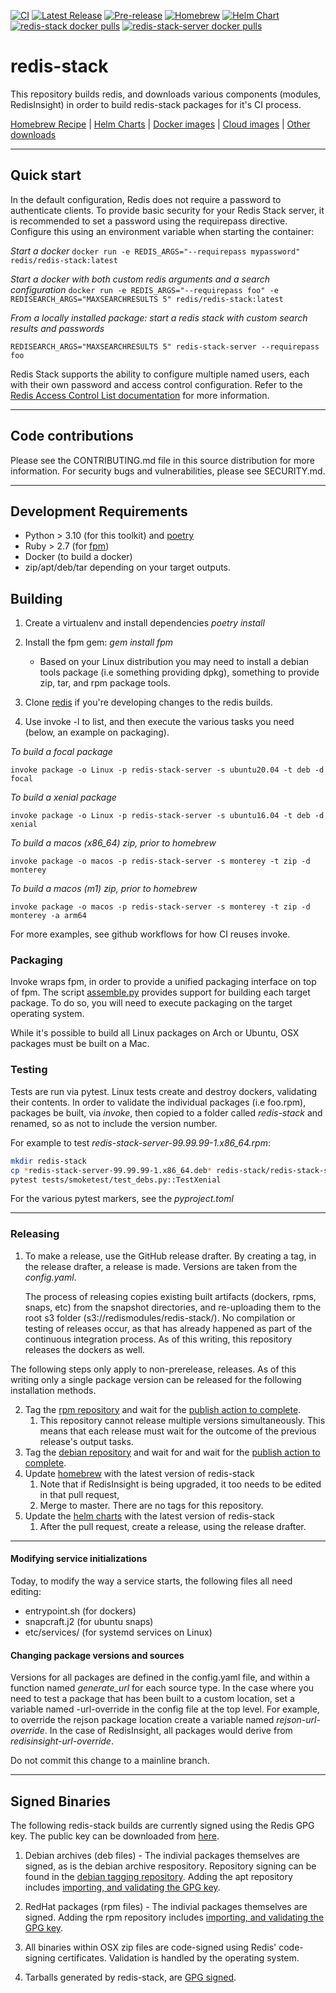 [![CI](https://github.com/redis-stack/redis-stack/actions/workflows/redis.yml/badge.svg)](https://github.com/redis-stack/redis-stack/actions/workflows/redis.yml)
[![Latest Release](https://img.shields.io/github/v/release/redis-stack/redis-stack?label=latest)](https://github.com/redis-stack/redis-stack/releases/latest)
[![Pre-release](https://img.shields.io/github/v/release/redis-stack/redis-stack?include_prereleases&label=prerelease)](https://github.com/redis-stack/redis-stack/releases)
[![Homebrew](https://github.com/redis-stack/homebrew-redis-stack/actions/workflows/integration.yml/badge.svg)](https://github.com/redis-stack/homebrew-redis-stack/actions/workflows/integration.yml)
[![Helm Chart](https://img.shields.io/github/v/release/redis-stack/helm-redis-stack?label=helm%20chart)](https://github.com/redis-stack/helm-redis-stack/releases/latest)
[![redis-stack docker pulls](https://img.shields.io/docker/pulls/redis/redis-stack?label=redis-stack)](https://img.shields.io/docker/pulls/redis/redis-stack)
[![redis-stack-server docker pulls](https://img.shields.io/docker/pulls/redis/redis-stack-server?label=redis-stack-server)](https://img.shields.io/docker/pulls/redis/redis-stack-server)

# redis-stack

This repository builds redis, and downloads various components (modules, RedisInsight) in order to build redis-stack packages for it's CI process.

[Homebrew Recipe](https://github.com/redis-stack/homebrew-redis-stack) |
[Helm Charts](https://github.com/redis-stack/helm-redis-stack) |
[Docker images](https://hub.docker.com/r/redis/redis-stack) |
[Cloud images](https://github.com/redis-stack/redis-stack-cloudimages) |
[Other downloads](https://redis.io/download/#redis-stack-downloads)

---

## Quick start

In the default configuration, Redis does not require a password to authenticate clients.  To provide basic security for your Redis Stack server, it is recommended to set a password using the requirepass directive. Configure this using an environment variable when starting the container:

*Start a docker*
 ```docker run -e REDIS_ARGS="--requirepass mypassword" redis/redis-stack:latest```

*Start a docker with both custom redis arguments and a search configuration*
```docker run -e REDIS_ARGS="--requirepass foo" -e REDISEARCH_ARGS="MAXSEARCHRESULTS 5" redis/redis-stack:latest```

*From a locally installed package: start a redis stack with custom search results and passwords*

```REDISEARCH_ARGS="MAXSEARCHRESULTS 5" redis-stack-server --requirepass foo```

Redis Stack supports the ability to configure multiple named users, each with their own password and access control configuration.  Refer to the [Redis Access Control List documentation](https://redis.io/docs/management/security/acl/) for more information.

----

## Code contributions

Please see the CONTRIBUTING.md file in this source distribution for more information. For security bugs and vulnerabilities, please see SECURITY.md.

----

## Development Requirements

* Python > 3.10 (for this toolkit) and [poetry](https://python-poetry.org)
* Ruby > 2.7 (for [fpm](https://github.com/jordansissel/fpm))
* Docker (to build a docker)
* zip/apt/deb/tar depending on your target outputs.

## Building

1. Create a virtualenv and install dependencies *poetry install*
1. Install the fpm gem: *gem install fpm*

    *  Based on your Linux distribution you may need to install a debian tools package (i.e something providing dpkg), something to provide zip, tar, and rpm package tools.

1. Clone [redis](https://github.com/redis/redis) if you're developing changes to the redis builds.
1. Use invoke -l to list, and then execute the various tasks you need (below, an example on packaging).

*To build a focal package*
```
invoke package -o Linux -p redis-stack-server -s ubuntu20.04 -t deb -d focal
```

*To build a xenial package*
```
invoke package -o Linux -p redis-stack-server -s ubuntu16.04 -t deb -d xenial
```

*To build a macos (x86_64) zip, prior to homebrew*
```
invoke package -o macos -p redis-stack-server -s monterey -t zip -d monterey
```

*To build a macos (m1) zip, prior to homebrew*
```
invoke package -o macos -p redis-stack-server -s monterey -t zip -d monterey -a arm64
```

For more examples, see github workflows for how CI reuses invoke.

### Packaging

Invoke wraps fpm, in order to provide a unified packaging interface on top of fpm.  The script [assemble.py](/redis/redis-stack/tree/master/assemble.py) provides support for building each target package.  To do so, you will need to execute packaging on the target operating system.

While it's possible to build all Linux packages on Arch or Ubuntu, OSX packages must be built on a Mac.

### Testing

Tests are run via pytest. Linux tests create and destroy dockers, validating their contents. In order to validate the individual packages (i.e foo.rpm), packages be built, via *invoke*, then copied to a folder called *redis-stack* and renamed, so as not to include the version number.

For example to test *redis-stack-server-99.99.99-1.x86_64.rpm*:

``` bash
mkdir redis-stack
cp *redis-stack-server-99.99.99-1.x86_64.deb* redis-stack/redis-stack-server.deb
pytest tests/smoketest/test_debs.py::TestXenial
```

For the various pytest markers, see the *pyproject.toml*

--------

### Releasing

1. To make a release, use the GitHub release drafter. By creating a tag, in the release drafter, a release is made. Versions are taken from the *config.yaml*.

    The process of releasing copies existing built artifacts (dockers, rpms, snaps, etc) from the snapshot directories, and re-uploading them to the root s3 folder (s3://redismodules/redis-stack/). No compilation or testing of releases occur, as that has already happened as part of the continuous integration process. As of this writing, this repository releases the dockers as well.

The following steps only apply to non-prerelease, releases. As of this writing only a single package version can be released for the following installation methods.

2. Tag the [rpm repository](https://github.com/redis-stack/redis-stack-rpm) and wait for the [publish action to complete](https://github.com/redis-stack/redis-stack-rpm/actions/workflows/release.yml).
    1. This repository cannot release multiple versions simultaneously. This means that each release must wait for the outcome of the previous release's output tasks.
3. Tag the [debian repository](https://github.com/redis-stack/redis-stack-deb) and wait for and wait for the [publish action to complete](https://github.com/redis-stack/redis-stack-deb/actions/workflows/release.yml).
4. Update [homebrew](https://github.com/redis-stack/homebrew-redis-stack) with the latest version of redis-stack
    1. Note that if RedisInsight is being upgraded, it too needs to be edited in that pull request,
    1. Merge to master. There are no tags for this repository.
5. Update the [helm charts](https://github.com/redis-stack/helm-redis-stack) with the latest version of redis-stack
    1. After the pull request, create a release, using the release drafter.

------------------------

#### Modifying service initializations

Today, to modify the way a service starts, the following files all need editing:

* entrypoint.sh (for dockers)
* snapcraft.j2 (for ubuntu snaps)
* etc/services/ (for systemd services on Linux)

#### Changing package versions and sources

Versions for all packages are defined in the config.yaml file, and within a function named *generate_url* for each source type. In the case where you need to test a package that has been built to a custom location, set a variable named <module>-url-override in the config file at the top level.  For example, to override the rejson package location create a variable named *rejson-url-override*.  In the case of RedisInsight, all packages would derive from *redisinsight-url-override*.

Do not commit this change to a mainline branch.

---

## Signed Binaries

The following redis-stack builds are currently signed using the Redis GPG key. The public key can be downloaded from [here](https://packages.redis.io/gpg).

1. Debian archives (deb files) - The indivial packages themselves are signed, as is the debian archive respository. Repository signing can be found in the [debian tagging  repository](https://github.com/redis-stack/redis-stack-deb). Adding the apt repository includes [importing, and validating the GPG key](https://redis.io/docs/stack/get-started/install/linux/).

2. RedHat packages (rpm files) - The indivial packages themselves are signed. Adding the rpm repository includes [importing, and validating the GPG key](https://redis.io/docs/stack/get-started/install/linux/).

3. All binaries within OSX zip files are code-signed using Redis' code-signing certificates. Validation is handled by the operating system.

4. Tarballs generated by redis-stack, are [GPG signed](https://github.com/redis-stack/redis-stack/pull/314).
